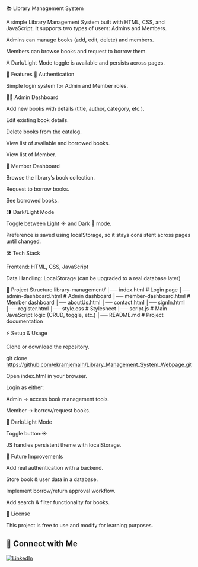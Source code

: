 📚 Library Management System

A simple Library Management System built with HTML, CSS, and JavaScript. It supports two types of users: Admins and Members.

Admins can manage books (add, edit, delete) and members.

Members can browse books and request to borrow them.

A Dark/Light Mode toggle is available and persists across pages.

🚀 Features
🔑 Authentication

Simple login system for Admin and Member roles.

👨‍💻 Admin Dashboard

Add new books with details (title, author, category, etc.).

Edit existing book details.

Delete books from the catalog.

View list of available and borrowed books.

View list of Member.

👥 Member Dashboard

Browse the library’s book collection.

Request to borrow books.

See borrowed books.

🌗 Dark/Light Mode

Toggle between Light ☀️ and Dark 🌙 mode.

Preference is saved using localStorage, so it stays consistent across pages until changed.

🛠️ Tech Stack

Frontend: HTML, CSS, JavaScript

Data Handling: LocalStorage (can be upgraded to a real database later)

📂 Project Structure
library-management/
│── index.html            # Login page
│── admin-dashboard.html  # Admin dashboard
│── member-dashboard.html # Member dashboard
│── aboutUs.html 
│── contact.html 
│── signIn.html
│── register.html
│── style.css             # Stylesheet
│── script.js             # Main JavaScript logic (CRUD, toggle, etc.)
│── README.md             # Project documentation

⚡ Setup & Usage

Clone or download the repository.

git clone https://github.com/ekramjemalh/Library_Management_System_Webpage.git


Open index.html in your browser.

Login as either:

Admin → access book management tools.

Member → borrow/request books.

🎨 Dark/Light Mode

Toggle button:☀️


JS handles persistent theme with localStorage.

📌 Future Improvements

Add real authentication with a backend.

Store book & user data in a database.

Implement borrow/return approval workflow.

Add search & filter functionality for books.

📜 License

This project is free to use and modify for learning purposes.

## 👤 Connect with Me  

[![LinkedIn](https://img.shields.io/badge/LinkedIn-Profile-blue?logo=linkedin&logoColor=white)](https://www.linkedin.com/in/ekram-jemalh)

